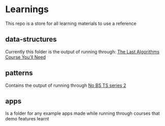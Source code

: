 # Learnings

This repo is a store for all learning materials to use a reference

## data-structures

Currently this folder is the output of running through: [The Last Algorithms Course You'll Need](https://frontendmasters.com/courses/algorithms/)

## patterns

Contains the output of running through [No BS TS series 2](https://www.youtube.com/watch?v=LKVHFHJsiO0&list=PLNqp92_EXZBJYFrpEzdO2EapvU0GOJ09n&pp=iAQB)

## apps

Is a folder for any example apps made while running through courses that demo features learnt
